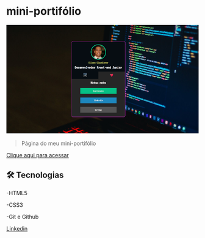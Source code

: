 # mini-portifólio

![preview](./.github/preview.png)

>Página do meu mini-portifólio


[Clique aqui para acessar](https://elizeupequeno.github.io/mini-portifolio/)

## 🛠️ Tecnologias

-HTML5

-CSS3

-Git e Github

[Linkedin](https://www.linkedin.com/in/elizeu-claudionor-3b5047245/)